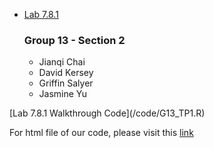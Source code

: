 
<ul class = "nav nav-tabs">

<li class = "active"><a href = "#">Lab 7.8.1</a></li>

### Group 13 - Section 2
- Jianqi Chai
- David Kersey
- Griffin Salyer
- Jasmine Yu

</ul>
[Lab 7.8.1 Walkthrough Code](/code/G13_TP1.R)


For html file of our code, please visit this [link](/code/polyandstepR.html)

